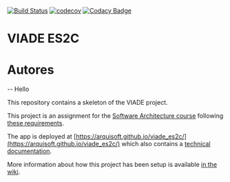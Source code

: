 [![Build Status](https://travis-ci.org/Arquisoft/viade_es2c.svg?branch=master)](https://travis-ci.org/Arquisoft/viade_es2c)
[![codecov](https://codecov.io/gh/Arquisoft/viade_es2c/branch/master/graph/badge.svg)](https://codecov.io/gh/Arquisoft/viade_es2c)
[![Codacy Badge](https://api.codacy.com/project/badge/Grade/6ed5f250f3ea4a849db4cd369a01bb8c)](https://www.codacy.com/gh/Arquisoft/viade_es2c?utm_source=github.com&amp;utm_medium=referral&amp;utm_content=Arquisoft/viade_es2c&amp;utm_campaign=Badge_Grade)

# VIADE ES2C

# Autores
-- Hello

This repository contains a skeleton of the VIADE project.

This project is an assignment for the [Software Architecture course](https://arquisoft.github.io/) following [these requirements](https://labra.solid.community/public/SoftwareArchitecture/AssignmentDescription/).

The app is deployed at [https://arquisoft.github.io/viade_es2c/](https://arquisoft.github.io/viade_es2c/) which also contains a [technical documentation](https://arquisoft.github.io/viade_es2c/docs).

More information about how this project has been setup is available [in the wiki](https://github.com/Arquisoft/viade_es2c/wiki).
